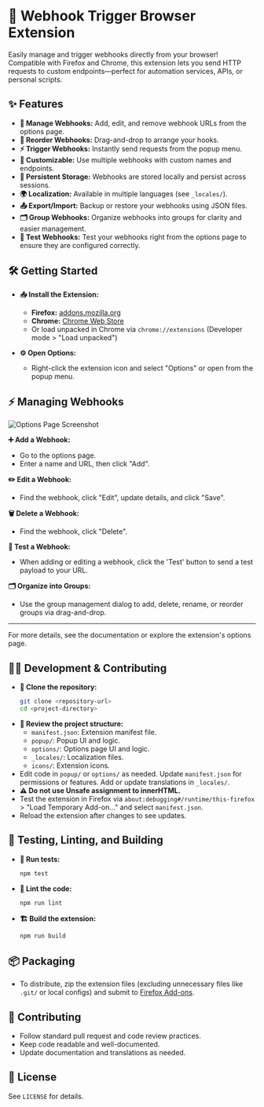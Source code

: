 # 🚀 Webhook Trigger Browser Extension

Easily manage and trigger webhooks directly from your browser! Compatible with Firefox and Chrome, this extension lets you send HTTP requests to custom endpoints—perfect for automation services, APIs, or personal scripts.

## ✨ Features

- **📝 Manage Webhooks:** Add, edit, and remove webhook URLs from the options page.
- **🔀 Reorder Webhooks:** Drag-and-drop to arrange your hooks.
- **⚡ Trigger Webhooks:** Instantly send requests from the popup menu.
- **🎨 Customizable:** Use multiple webhooks with custom names and endpoints.
- **💾 Persistent Storage:** Webhooks are stored locally and persist across sessions.
- **🌍 Localization:** Available in multiple languages (see `_locales/`).
- **📤 Export/Import:** Backup or restore your webhooks using JSON files.
- **🗂️ Group Webhooks:** Organize webhooks into groups for clarity and easier management.
- **🧪 Test Webhooks:** Test your webhooks right from the options page to ensure they are configured correctly.

## 🛠️ Getting Started

- **📥 Install the Extension:**
  - **Firefox:** [addons.mozilla.org](https://addons.mozilla.org)
  - **Chrome:** [Chrome Web Store](https://chromewebstore.google.com/detail/webhook-trigger/finanbjnojdckpeklepocgcngcikdlfe)
  - Or load unpacked in Chrome via `chrome://extensions` (Developer mode > "Load unpacked")

- **⚙️ Open Options:**
  - Right-click the extension icon and select "Options" or open from the popup menu.

## ⚡ Managing Webhooks

![Options Page Screenshot](./docs/images/options.png "Options page showing webhook management")

**➕ Add a Webhook:**
- Go to the options page.
- Enter a name and URL, then click "Add".

**✏️ Edit a Webhook:**
- Find the webhook, click "Edit", update details, and click "Save".

**🗑️ Delete a Webhook:**
- Find the webhook, click "Delete".

**🧪 Test a Webhook:**
- When adding or editing a webhook, click the 'Test' button to send a test payload to your URL.

**🗂️ Organize into Groups:**
- Use the group management dialog to add, delete, rename, or reorder groups via drag-and-drop.

---

For more details, see the documentation or explore the extension's options page.

## 🧑‍💻 Development & Contributing

- **🔗 Clone the repository:**
  ```sh
  git clone <repository-url>
  cd <project-directory>
  ```
- **📁 Review the project structure:**
  - `manifest.json`: Extension manifest file.
  - `popup/`: Popup UI and logic.
  - `options/`: Options page UI and logic.
  - `_locales/`: Localization files.
  - `icons/`: Extension icons.
- Edit code in `popup/` or `options/` as needed. Update `manifest.json` for permissions or features. Add or update translations in `_locales/`.
- **⚠️ Do not use Unsafe assignment to innerHTML.**
- Test the extension in Firefox via `about:debugging#/runtime/this-firefox` > "Load Temporary Add-on..." and select `manifest.json`.
- Reload the extension after changes to see updates.

## 🧪 Testing, Linting, and Building

- **🧪 Run tests:**
  ```sh
  npm test
  ```
- **🧹 Lint the code:**
  ```sh
  npm run lint
  ```
- **🏗️ Build the extension:**
  ```sh
  npm run build
  ```

## 📦 Packaging
- To distribute, zip the extension files (excluding unnecessary files like `.git/` or local configs) and submit to [Firefox Add-ons](https://addons.mozilla.org/).

## 🤝 Contributing
- Follow standard pull request and code review practices.
- Keep code readable and well-documented.
- Update documentation and translations as needed.

## 📄 License
See `LICENSE` for details.
